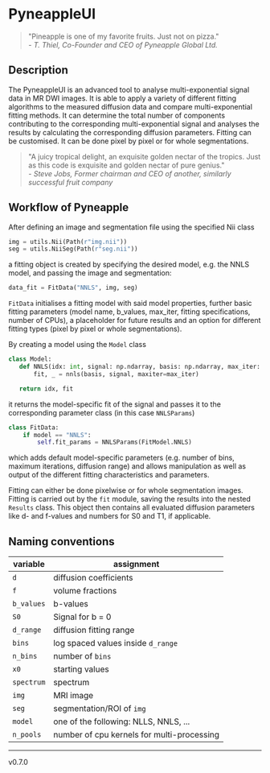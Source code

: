# PyneappleUI

> "Pineapple is one of my favorite fruits. Just not on pizza."  
> _- T. Thiel, Co-Founder and CEO of Pyneapple Global Ltd._

## Description

The PyneappleUI is an advanced tool to analyse multi-exponential signal data in MR DWI images. It is able to apply a
variety of different fitting algorithms to the measured diffusion data and compare multi-exponential fitting methods. It
can determine the total number of components contributing to the corresponding multi-exponential signal and analyses the
results by calculating the corresponding diffusion parameters. Fitting can be customised. It can be done pixel by pixel
or for whole segmentations.

> "A juicy tropical delight, an exquisite golden nectar of the tropics. Just as this code is exquisite and golden nectar
> of pure genius."  
> _- Steve Jobs, Former chairman and CEO of another, similarly successful fruit company_

## Workflow of Pyneapple

After defining an image and segmentation file using the specified Nii class

```python
img = utils.Nii(Path(r"img.nii"))
seg = utils.NiiSeg(Path(r"seg.nii"))
```

a fitting object is created by specifying the desired model, e.g. the NNLS model, and passing the image and
segmentation:

```python
data_fit = FitData("NNLS", img, seg)
```

```FitData``` initialises a fitting model with said model properties, further basic fitting parameters (model name,
b_values, max_iter, fitting specifications, number of CPUs), a placeholder for future results and an option for
different fitting types (pixel by pixel or whole segmentations).

By creating a model using the ```Model``` class

 ```python
class Model:
    def NNLS(idx: int, signal: np.ndarray, basis: np.ndarray, max_iter: int = 200):
        fit, _ = nnls(basis, signal, maxiter=max_iter)

    return idx, fit
```

it returns the model-specific fit of the signal and passes it to the corresponding parameter class (in this
case ```NNLSParams```)

```python
class FitData:
    if model == "NNLS":
        self.fit_params = NNLSParams(FitModel.NNLS)
```

which adds default model-specific parameters (e.g. number of bins, maximum iterations, diffusion range) and allows
manipulation as well as output of the different fitting characteristics and parameters.

Fitting can either be done pixelwise or for whole segmentation images. Fitting is carried out by the ```fit``` module,
saving the results into the nested ```Results``` class. This object then contains all evaluated diffusion parameters
like d- and f-values and numbers for S0 and T1, if applicable.

## Naming conventions

<center>

| variable   | assignment                                 |
|------------|--------------------------------------------|
| `d`        | diffusion coefficients                     |
| `f`        | volume fractions                           |
| `b_values` | b-values                                   |
| `S0`       | Signal for b = 0                           |
| `d_range`  | diffusion fitting range                    |
| `bins`     | log spaced values inside `d_range`         |
| `n_bins`   | number of `bins`                           |
| `x0`       | starting values                            |
| `spectrum` | spectrum                                   |
| `img`      | MRI image                                  |
| `seg`      | segmentation/ROI of `img`                  |
| `model`    | one of the following: NLLS, NNLS, ...      |
| `n_pools`  | number of cpu kernels for multi-processing |

</center>

---
v0.7.0
